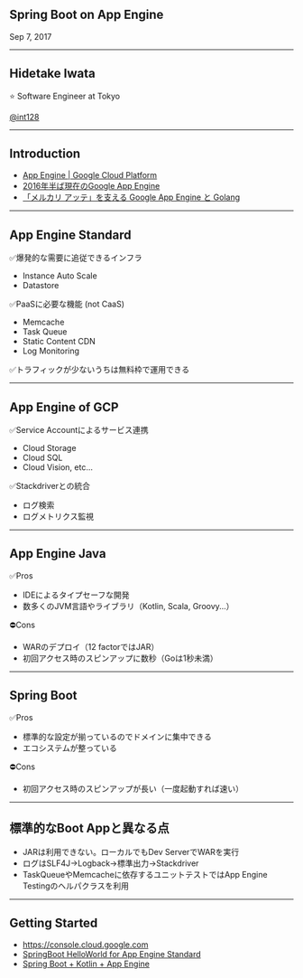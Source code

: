 ## Spring Boot on App Engine
Sep 7, 2017

---
## Hidetake Iwata
⭐ Software Engineer at Tokyo

[@int128](https://github.com/int128)

---
## Introduction

- [App Engine | Google Cloud Platform](https://cloud.google.com/appengine/?hl=ja)
- [2016年半ば現在のGoogle App Engine](http://write.kogus.org/articles/Y2Rtpp)
- [「メルカリ アッテ」を支える Google App Engine と Golang](https://speakerdeck.com/ttsuruoka/merukari-atute-wozhi-eru-google-app-engine-to-golang)

---
## App Engine Standard

✅爆発的な需要に追従できるインフラ
- Instance Auto Scale
- Datastore

✅PaaSに必要な機能 (not CaaS)
- Memcache
- Task Queue
- Static Content CDN
- Log Monitoring

✅トラフィックが少ないうちは無料枠で運用できる

---
## App Engine of GCP

✅Service Accountによるサービス連携
- Cloud Storage
- Cloud SQL
- Cloud Vision, etc...

✅Stackdriverとの統合
- ログ検索
- ログメトリクス監視

---
## App Engine Java

✅Pros
- IDEによるタイプセーフな開発
- 数多くのJVM言語やライブラリ（Kotlin, Scala, Groovy...）

⛔Cons
- WARのデプロイ（12 factorではJAR）
- 初回アクセス時のスピンアップに数秒（Goは1秒未満）

---
## Spring Boot

✅Pros
- 標準的な設定が揃っているのでドメインに集中できる
- エコシステムが整っている

⛔Cons
- 初回アクセス時のスピンアップが長い（一度起動すれば速い）

---
## 標準的なBoot Appと異なる点

- JARは利用できない。ローカルでもDev ServerでWARを実行
- ログはSLF4J→Logback→標準出力→Stackdriver
- TaskQueueやMemcacheに依存するユニットテストではApp Engine Testingのヘルパクラスを利用

---
## Getting Started

- https://console.cloud.google.com
- [SpringBoot HelloWorld for App Engine Standard](https://github.com/GoogleCloudPlatform/getting-started-java/tree/master/appengine-standard-java8/springboot-appengine-standard)
- [Spring Boot + Kotlin + App Engine](https://github.com/int128/appengine-spring-boot-starter)
